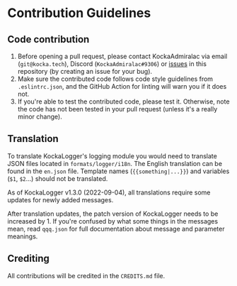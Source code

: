 # Contribution Guidelines
## Code contribution
1. Before opening a pull request, please contact KockaAdmiralac via email (`git@kocka.tech`), Discord (`KockaAdmiralac#9306`) or [issues](https://github.com/KockaAdmiralac/KockaLogger/issues) in this repository (by creating an issue for your bug).
2. Make sure the contributed code follows code style guidelines from `.eslintrc.json`, and the GitHub Action for linting will warn you if it does not.
3. If you're able to test the contributed code, please test it. Otherwise, note the code has not been tested in your pull request (unless it's a really minor change).

## Translation
To translate KockaLogger's logging module you would need to translate JSON files located in `formats/logger/i18n`. The English translation can be found in the `en.json` file. Template names (`{{something|...}}`) and variables (`$1`, `$2`...) should not be translated.

As of KockaLogger v1.3.0 (2022-09-04), all translations require some updates for newly added messages.

After translation updates, the patch version of KockaLogger needs to be increased by 1. If you're confused by what some things in the messages mean, read `qqq.json` for full documentation about message and parameter meanings.

## Crediting
All contributions will be credited in the `CREDITS.md` file.
